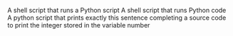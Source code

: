 A shell script that runs a Python script
A shell script that runs Python code
A python script that prints exactly this sentence
completing a source code to print the integer stored in the variable number
